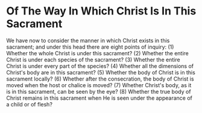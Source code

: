# Of The Way In Which Christ Is In This Sacrament

We have now to consider the manner in which Christ exists in this sacrament; and under this head there are eight points of inquiry:
(1) Whether the whole Christ is under this sacrament?
(2) Whether the entire Christ is under each species of the sacrament?
(3) Whether the entire Christ is under every part of the species?
(4) Whether all the dimensions of Christ's body are in this sacrament?
(5) Whether the body of Christ is in this sacrament locally?
(6) Whether after the consecration, the body of Christ is moved when the host or chalice is moved?
(7) Whether Christ's body, as it is in this sacrament, can be seen by the eye?
(8) Whether the true body of Christ remains in this sacrament when He is seen under the appearance of a child or of flesh?